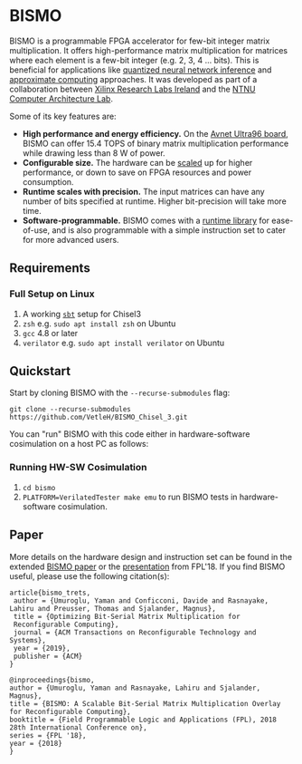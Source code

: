 # BISMO

BISMO is a programmable FPGA accelerator for few-bit integer matrix multiplication.
It offers high-performance matrix multiplication for matrices where each
element is a few-bit integer (e.g. 2, 3, 4 ... bits).
This is beneficial for applications like
[quantized neural network inference](https://arxiv.org/abs/1709.04060)
and
[approximate computing](https://en.wikipedia.org/wiki/Approximate_computing)
approaches.
It was developed as part of a collaboration between
[Xilinx Research Labs Ireland](http://www.pynq.io/ml) and the [NTNU Computer Architecture Lab](https://www.ntnu.edu/idi/lab/cal).


Some of its key features are:
* **High performance and energy efficiency.** On the
  [Avnet Ultra96 board](http://zedboard.org/product/ultra96), BISMO can
  offer 15.4 TOPS of binary matrix multiplication performance while drawing less
  than 8 W of power.
* **Configurable size.** The hardware can be [scaled](doc/hardware.md) up for higher performance, or
  down to save on FPGA resources and power consumption.
* **Runtime scales with precision.** The input matrices can have any number of
  bits specified at runtime. Higher bit-precision will take more time.
* **Software-programmable.** BISMO comes with a [runtime library](doc/software.md) for ease-of-use, and is also programmable with a simple instruction set to
  cater for more advanced users.

## Requirements

### Full Setup on Linux
1. A working [`sbt`](https://www.scala-sbt.org/1.0/docs/Installing-sbt-on-Linux.html) setup for Chisel3
2. `zsh` e.g. `sudo apt install zsh` on Ubuntu
3. `gcc` 4.8 or later
4. `verilator` e.g. `sudo apt install verilator` on Ubuntu

## Quickstart

Start by cloning BISMO with the `--recurse-submodules` flag:

`git clone --recurse-submodules https://github.com/VetleH/BISMO_Chisel_3.git`

You can "run" BISMO with this code either in hardware-software cosimulation
on a host PC as follows:

### Running HW-SW Cosimulation
1. `cd bismo`
2. `PLATFORM=VerilatedTester make emu` to run BISMO tests in hardware-software cosimulation.

## Paper
More details on the hardware design and instruction set can be found in the
extended [BISMO paper](https://arxiv.org/pdf/1901.00370.pdf) or the
[presentation](https://docs.google.com/presentation/d/1cMCzzgi8VESY2O9AJpcU78XG0YmY4yuFbQngI3-Fm10/edit?usp=sharing)
from FPL'18. If you find BISMO useful, please use the following citation(s):

```
article{bismo_trets,
 author = {Umuroglu, Yaman and Conficconi, Davide and Rasnayake, Lahiru and Preusser, Thomas and Sjalander, Magnus},
 title = {Optimizing Bit-Serial Matrix Multiplication for
 Reconfigurable Computing},
 journal = {ACM Transactions on Reconfigurable Technology and Systems},
 year = {2019},
 publisher = {ACM}
}

@inproceedings{bismo,
author = {Umuroglu, Yaman and Rasnayake, Lahiru and Sjalander, Magnus},
title = {BISMO: A Scalable Bit-Serial Matrix Multiplication Overlay for Reconfigurable Computing},
booktitle = {Field Programmable Logic and Applications (FPL), 2018 28th International Conference on},
series = {FPL '18},
year = {2018}
}
```
